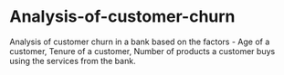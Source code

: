 # Analysis-of-customer-churn
Analysis of customer churn in a bank based on the factors - Age of a customer, Tenure of a customer, Number of products a customer buys using the services from the bank.
